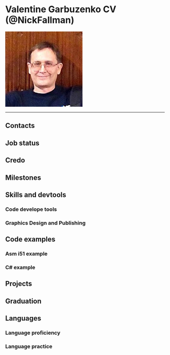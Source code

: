 # Valentine Garbuzenko CV (@NickFallman)

![My CV image](./assets/imgs/profile-photo.jpg)

***

## Contacts

## Job status

## Credo

## Milestones

## Skills and devtools

### Code develope tools

### Graphics Design and Publishing

## Code examples

### Asm i51 example

### C# example

## Projects

## Graduation

## Languages

### Language proficiency

### Language practice
